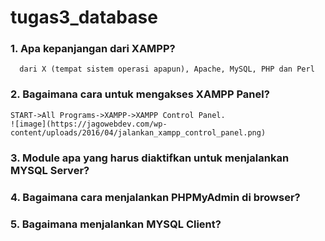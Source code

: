 # tugas3_database

### 1. Apa kepanjangan dari XAMPP?
      dari X (tempat sistem operasi apapun), Apache, MySQL, PHP dan Perl
### 2. Bagaimana cara untuk mengakses XAMPP Panel?
    START->All Programs->XAMPP->XAMPP Control Panel. 
    ![image](https://jagowebdev.com/wp-content/uploads/2016/04/jalankan_xampp_control_panel.png)

### 3. Module apa yang harus diaktifkan untuk menjalankan MYSQL Server?
### 4. Bagaimana cara menjalankan PHPMyAdmin di browser?
### 5. Bagaimana menjalankan MYSQL Client?
  
